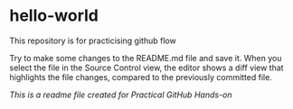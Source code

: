 # hello-world
This repository is for practicising github flow

Try to make some changes to the README.md file and save it. When you select the file in
the Source Control view, the editor shows a diff view that highlights the file changes,
compared to the previously committed file.


*This is a readme file created for Practical GitHub Hands-on*
